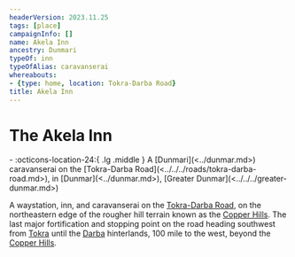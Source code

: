 ```yaml
---
headerVersion: 2023.11.25
tags: [place]
campaignInfo: []
name: Akela Inn
ancestry: Dunmari
typeOf: inn
typeOfAlias: caravanserai
whereabouts:
- {type: home, location: Tokra-Darba Road}
title: Akela Inn
---
```

# The Akela Inn
<div class="grid cards ext-narrow-margin ext-one-column" markdown>
-    :octicons-location-24:{ .lg .middle } A [Dunmari](<../dunmar.md>) caravanserai on the [Tokra-Darba Road](<../../../roads/tokra-darba-road.md>), in [Dunmar](<../dunmar.md>), [Greater Dunmar](<../../../greater-dunmar.md>)  
</div>


A waystation, inn, and caravanserai on the [Tokra-Darba Road](<../../../roads/tokra-darba-road.md>), on the northeastern edge of the rougher hill terrain known as the [Copper Hills](<../../../darba-highlands/copper-hills.md>). The last major fortification and stopping point on the road heading southwest from [Tokra](<tokra/tokra.md>) until the [Darba](<../coastal-dunmar/darba/darba.md>) hinterlands, 100 mile to the west, beyond the [Copper Hills](<../../../darba-highlands/copper-hills.md>).
